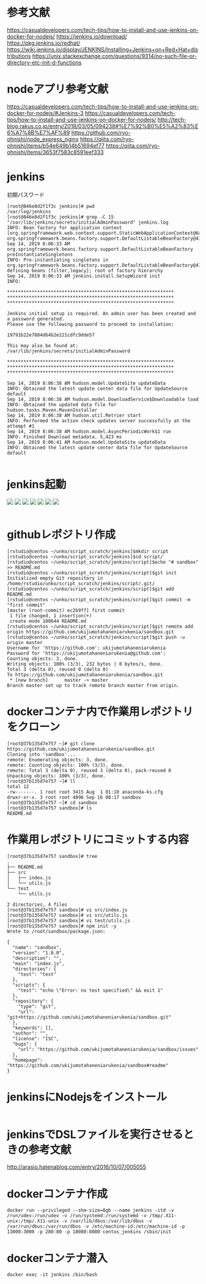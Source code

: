 # 参考文献
https://casualdevelopers.com/tech-tips/how-to-install-and-use-jenkins-on-docker-for-nodejs/
https://jenkins.io/download/
https://pkg.jenkins.io/redhat/
https://wiki.jenkins.io/display/JENKINS/Installing+Jenkins+on+Red+Hat+distributions
https://unix.stackexchange.com/questions/9314/no-such-file-or-directory-etc-init-d-functions

# nodeアプリ参考文献
https://casualdevelopers.com/tech-tips/how-to-install-and-use-jenkins-on-docker-for-nodejs/#Jenkins-3
https://casualdevelopers.com/tech-tips/how-to-install-and-use-jenkins-on-docker-for-nodejs/
http://tech-blog.rakus.co.jp/entry/2018/03/05/094238#%E7%92%B0%E5%A2%83%E6%A7%8B%E7%AF%89
https://github.com/ryo-ohnishi/node_express_nginx
https://qiita.com/ryo-ohnishi/items/b54e649b14b51694ef77
https://qiita.com/ryo-ohnishi/items/3653f7583c8591eef333

# jenkins
初期パスワード
```
[root@846e8d2f1f3c jenkins]# pwd
/var/log/jenkins
[root@846e8d2f1f3c jenkins]# grep -C 15 "/var/lib/jenkins/secrets/initialAdminPassword" jenkins.log
INFO: Bean factory for application context [org.springframework.web.context.support.StaticWebApplicationContext@6a124227]: org.springframework.beans.factory.support.DefaultListableBeanFactory@419d889c
Sep 14, 2019 8:06:33 AM org.springframework.beans.factory.support.DefaultListableBeanFactory preInstantiateSingletons
INFO: Pre-instantiating singletons in org.springframework.beans.factory.support.DefaultListableBeanFactory@419d889c: defining beans [filter,legacy]; root of factory hierarchy
Sep 14, 2019 8:06:33 AM jenkins.install.SetupWizard init
INFO: 

*************************************************************
*************************************************************
*************************************************************

Jenkins initial setup is required. An admin user has been created and a password generated.
Please use the following password to proceed to installation:

19791b22e7884d64b2e221cdfc9dde57

This may also be found at: /var/lib/jenkins/secrets/initialAdminPassword

*************************************************************
*************************************************************
*************************************************************

Sep 14, 2019 8:06:38 AM hudson.model.UpdateSite updateData
INFO: Obtained the latest update center data file for UpdateSource default
Sep 14, 2019 8:06:38 AM hudson.model.DownloadService$Downloadable load
INFO: Obtained the updated data file for hudson.tasks.Maven.MavenInstaller
Sep 14, 2019 8:06:38 AM hudson.util.Retrier start
INFO: Performed the action check updates server successfully at the attempt #1
Sep 14, 2019 8:06:38 AM hudson.model.AsyncPeriodicWork$1 run
INFO: Finished Download metadata. 5,423 ms
Sep 14, 2019 8:06:41 AM hudson.model.UpdateSite updateData
INFO: Obtained the latest update center data file for UpdateSource default


```

# jenkins起動
![](./1.png)
![](./2.png)
![](./3.png)
![](./4.png)
![](./5.png)
![](./6.png)
![](./7.png)
```

```
# githubレポジトリ作成
```
[rstudio@centos ~/unko/script_scratch/jenkins]$mkdir script
[rstudio@centos ~/unko/script_scratch/jenkins]$cd script/
[rstudio@centos ~/unko/script_scratch/jenkins/script]$echo "# sandbox" >> README.md
[rstudio@centos ~/unko/script_scratch/jenkins/script]$git init
Initialized empty Git repository in /home/rstudio/unko/script_scratch/jenkins/script/.git/
[rstudio@centos ~/unko/script_scratch/jenkins/script]$git add README.md
[rstudio@centos ~/unko/script_scratch/jenkins/script]$git commit -m "first commit"
[master (root-commit) ec2b9ff] first commit
 1 file changed, 1 insertion(+)
 create mode 100644 README.md
[rstudio@centos ~/unko/script_scratch/jenkins/script]$git remote add origin https://github.com/ukijumotahaneniarukenia/sandbox.git
[rstudio@centos ~/unko/script_scratch/jenkins/script]$git push -u origin master
Username for 'https://github.com': ukijumotahaneniarukenia
Password for 'https://ukijumotahaneniarukenia@github.com': 
Counting objects: 3, done.
Writing objects: 100% (3/3), 232 bytes | 0 bytes/s, done.
Total 3 (delta 0), reused 0 (delta 0)
To https://github.com/ukijumotahaneniarukenia/sandbox.git
 * [new branch]      master -> master
Branch master set up to track remote branch master from origin.
```

# dockerコンテナ内で作業用レポジトリをクローン
```
[root@37b135d7e757 ~]# git clone https://github.com/ukijumotahaneniarukenia/sandbox.git
Cloning into 'sandbox'...
remote: Enumerating objects: 3, done.
remote: Counting objects: 100% (3/3), done.
remote: Total 3 (delta 0), reused 3 (delta 0), pack-reused 0
Unpacking objects: 100% (3/3), done.
[root@37b135d7e757 ~]# ll
total 12
-rw-------. 1 root root 3415 Aug  1 01:10 anaconda-ks.cfg
drwxr-xr-x. 3 root root 4096 Sep 16 08:17 sandbox
[root@37b135d7e757 ~]# cd sandbox
[root@37b135d7e757 sandbox]# ls
README.md

```

# 作業用レポジトリにコミットする内容

```
[root@37b135d7e757 sandbox]# tree
.
├── README.md
├── src
│   ├── index.js
│   └── utils.js
└── test
    └── utils.js

2 directories, 4 files
[root@37b135d7e757 sandbox]# vi src/index.js 
[root@37b135d7e757 sandbox]# vi src/utils.js 
[root@37b135d7e757 sandbox]# vi test/utils.js
[root@37b135d7e757 sandbox]# npm init -y
Wrote to /root/sandbox/package.json:

{
  "name": "sandbox",
  "version": "1.0.0",
  "description": "",
  "main": "index.js",
  "directories": {
    "test": "test"
  },
  "scripts": {
    "test": "echo \"Error: no test specified\" && exit 1"
  },
  "repository": {
    "type": "git",
    "url": "git+https://github.com/ukijumotahaneniarukenia/sandbox.git"
  },
  "keywords": [],
  "author": "",
  "license": "ISC",
  "bugs": {
    "url": "https://github.com/ukijumotahaneniarukenia/sandbox/issues"
  },
  "homepage": "https://github.com/ukijumotahaneniarukenia/sandbox#readme"
}

```

# jenkinsにNodejsをインストール

```
```

# jenkinsでDSLファイルを実行させるときの参考文献

http://arasio.hatenablog.com/entry/2016/10/07/005055

# dockerコンテナ作成
```
docker run --privileged --shm-size=8gb --name jenkins -itd -v /run/udev:/run/udev -v /run/systemd:/run/systemd -v /tmp/.X11-unix:/tmp/.X11-unix -v /var/lib/dbus:/var/lib/dbus -v /var/run/dbus:/var/run/dbus -v /etc/machine-id:/etc/machine-id -p 13000:3000 -p 280:80 -p 18080:8080 centos_jenkins /sbin/init
```

# dockerコンテナ潜入
```
docker exec -it jenkins /bin/bash
```
